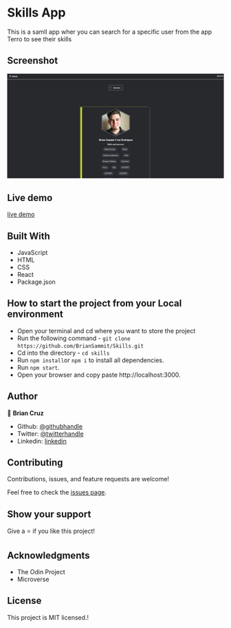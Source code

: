 # Skills App

This is a samll app wher you can search for a specific user from the app Terro to see their skills

## Screenshot

![](./Capture.JPG)

## Live demo

[live demo](https://skate-store-react.herokuapp.com)

## Built With

- JavaScript
- HTML
- CSS
- React
- Package.json

## How to start the project from your Local environment

- Open your terminal and cd where you want to store the project
- Run the following command - `git clone https://github.com/BrianSammit/Skills.git`
- Cd into the directory - `cd skills`
- Run `npm install`or `npm i` to install all dependencies.
- Run `npm start`.
- Open your browser and copy paste http://localhost:3000.

## Author

👤 **Brian Cruz**

- Github: [@githubhandle](https://github.com/BrianSammit)
- Twitter: [@twitterhandle](https://twitter.com/cruzsammit)
- Linkedin: [linkedin](https://www.linkedin.com/in/brian-sammit-cruz-rodriguez-5877551a8/)

## Contributing

Contributions, issues, and feature requests are welcome!

Feel free to check the [issues page](https://github.com/BrianSammit/React_bookstore/issues).

## Show your support

Give a ⭐️ if you like this project!

## Acknowledgments

- The Odin Project
- Microverse

## License

This project is MIT licensed.!

